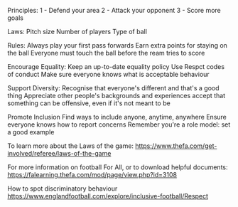 Principles:
1 - Defend your area
2 - Attack your opponent 
3 - Score more goals

Laws:
Pitch size
Number of players
Type of ball

Rules:
Always play your first pass forwards
Earn extra points for staying on the ball
Everyone must touch the ball before the ream tries to score

Encourage Equality:
Keep an up-to-date equality policy
Use Respct codes of conduct
Make sure everyone knows what is acceptable behaviour 

Support Diversity:
Recognise that everyone's different and that's a good thing
Appreciate other people's backgrounds and experiences
accept that something can be offensive, even if it's not meant to be

Promote Inclusion
Find ways to include anyone, anytime, anywhere
Ensure everyone knows how to report concerns
Remember you're a role model: set a good example


To learn more about the Laws of the game:
https://www.thefa.com/get-involved/referee/laws-of-the-game

For more information on football For All, or to download helpful documents:
https://falearning.thefa.com/mod/page/view.php?id=3108

How to spot discriminatory behaviour 
https://www.englandfootball.com/explore/inclusive-football/Respect
